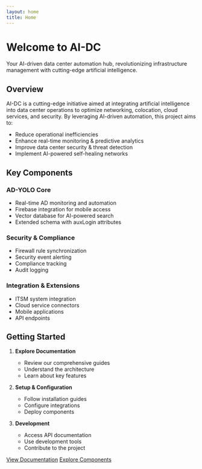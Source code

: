 ```yaml
---
layout: home
title: Home
---
```


# Welcome to AI-DC

Your AI-driven data center automation hub, revolutionizing infrastructure management with cutting-edge artificial intelligence.

## Overview

AI-DC is a cutting-edge initiative aimed at integrating artificial intelligence into data center operations to optimize networking, colocation, cloud services, and security. By leveraging AI-driven automation, this project aims to:

- Reduce operational inefficiencies
- Enhance real-time monitoring & predictive analytics
- Improve data center security & threat detection
- Implement AI-powered self-healing networks

## Key Components

### AD-YOLO Core
- Real-time AD monitoring and automation
- Firebase integration for mobile access
- Vector database for AI-powered search
- Extended schema with auxLogin attributes

### Security & Compliance
- Firewall rule synchronization
- Security event alerting
- Compliance tracking
- Audit logging

### Integration & Extensions
- ITSM system integration
- Cloud service connectors
- Mobile applications
- API endpoints

## Getting Started

1. **Explore Documentation**
   - Review our comprehensive guides
   - Understand the architecture
   - Learn about key features

2. **Setup & Configuration**
   - Follow installation guides
   - Configure integrations
   - Deploy components

3. **Development**
   - Access API documentation
   - Use development tools
   - Contribute to the project

<div class="cta-buttons">
<a href="{{ site.baseurl }}/documentation" class="btn">View Documentation</a>
<a href="{{ site.baseurl }}/components" class="btn">Explore Components</a>
</div> 